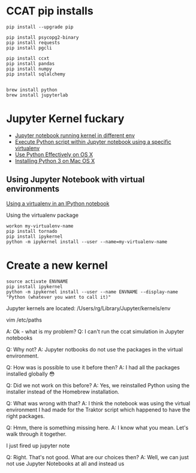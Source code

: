 # CCAT pip installs

    pip install --upgrade pip

    pip install psycopg2-binary
    pip install requests
    pip install pgcli

    pip install ccxt
    pip install pandas
    pip install numpy
    pip install sqlalchemy


    brew install python
    brew install jupyterlab

# Jupyter Kernel fuckary

* [Jupyter notebook running kernel in different env](https://stackoverflow.com/questions/37891550/jupyter-notebook-running-kernel-in-different-env)  
* [Execute Python script within Jupyter notebook using a specific virtualenv](https://stackoverflow.com/questions/33496350/execute-python-script-within-jupyter-notebook-using-a-specific-virtualenv)  
* [Use Python Effectively on OS X](http://blog.manbolo.com/2014/09/27/use-python-effectively-on-os-x)
* [Installing Python 3 on Mac OS X](https://docs.python-guide.org/starting/install3/osx/#install3-osx)


## Using Jupyter Notebook with virtual environments
[Using a virtualenv in an IPython notebook](help.pythonanywhere.com/pages/IPythonNotebookVirtualenvs)

Using the virtualenv package

    workon my-virtualenv-name
    pip install tornado
    pip install ipykernel
    python -m ipykernel install --user --name=my-virtualenv-name



# Create a new kernel
    source activate ENVNAME
    pip install ipykernel
    python -m ipykernel install --user --name ENVNAME --display-name "Python (whatever you want to call it)"

Jupyter kernels are located:
/Users/rg/Library/Jupyter/kernels/env


vim /etc/paths


A: Ok - what is my problem?
Q: I can't run the ccat simulation in Jupyter notebooks

Q: Why not?
A: Jupyter notbooks do not use the packages in the virtual environment.

Q: How was is possible to use it before then?
A: I had all the packages installed globally 😳

Q: Did we not work on this before?
A: Yes, we reinstalled Python using the installer instead of the Homebrew installation.

Q: What was wrong with that?
A: I think the notebook was using the virtual environment I had made for the Traktor script which happened to have the right packages.

Q: Hmm, there is something missing here.
A: I know what you mean. Let's walk through it together.

I just fired up jupyter note



Q: Right. That's not good. What are our choices then?
A: Well, we can just not use Jupyter Notebooks at all and instead us
